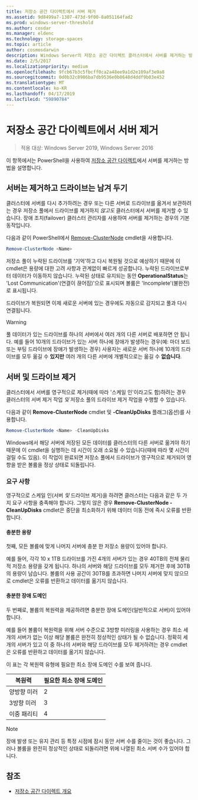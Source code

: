 ```yaml
---
title: 저장소 공간 다이렉트에서 서버 제거
ms.assetid: 9d8499a7-1307-473d-9f00-8a051164fad2
ms.prod: windows-server-threshold
ms.author: cosdar
ms.manager: eldenc
ms.technology: storage-spaces
ms.topic: article
author: cosmosdarwin
description: Windows Server의 저장소 공간 다이렉트 클러스터에서 서버를 제거하는 방법.
ms.date: 2/5/2017
ms.localizationpriority: medium
ms.openlocfilehash: 9fcb67b3c5fbcff0ca2a48ee9a1d2e109af3e9a8
ms.sourcegitcommit: 0d0b32c8986ba7db9536e0b8648d4ddf9b03e452
ms.translationtype: MT
ms.contentlocale: ko-KR
ms.lasthandoff: 04/17/2019
ms.locfileid: "59890784"
---
```

# <a name="removing-servers-in-storage-spaces-direct"></a>저장소 공간 다이렉트에서 서버 제거

>적용 대상: Windows Server 2019, Windows Server 2016

이 항목에서는 PowerShell을 사용하여 [저장소 공간 다이렉트](storage-spaces-direct-overview.md)에서 서버를 제거하는 방법을 설명합니다.

## <a name="remove-a-server-but-leave-its-drives"></a>서버는 제거하고 드라이브는 남겨 두기

클러스터에 서버를 다시 추가하려는 경우 또는 다른 서버로 드라이브를 옮겨서 보관하려는 경우 저장소 풀에서 드라이브를 제거하지 *않고도* 클러스터에서 서버를 제거할 수 있습니다. 장애 조치(failover) 클러스터 관리자를 사용하여 서버를 제거하는 경우의 기본 동작입니다.

다음과 같이 PowerShell에서 [Remove-ClusterNode](https://technet.microsoft.com/library/hh847251.aspx) cmdlet을 사용합니다.

```PowerShell
Remove-ClusterNode <Name>
```

저장소 풀이 누락된 드라이브를 '기억'하고 다시 복원될 것으로 예상하기 때문에 이 cmdlet은 용량에 대한 고려 사항과 관계없이 빠르게 성공합니다. 누락된 드라이브로부터 데이터가 이동하지 않습니다. 누락된 상태로 유지되는 동안 **OperationalStatus**는 'Lost Communication'(연결이 끊어짐)'으로 표시되며 볼륨은 'Incomplete'(불완전)로 표시됩니다.

드라이브가 복원되면 이제 새로운 서버에 있는 경우에도 자동으로 감지되고 풀과 다시 연결됩니다.

   >[!WARNING]
   > 풀 데이터가 있는 드라이브를 하나의 서버에서 여러 개의 다른 서버로 배포하면 안 됩니다. 예를 들어 10개의 드라이브가 있는 서버 하나에 장애가 발생하는 경우(예: 마더 보드 또는 부팅 드라이브에 장애가 발생하는 경우) 사용자는 새로운 서버 하나에 10개의 드라이브를 모두 옮길 수 **있지만** 여러 개의 다른 서버에 개별적으로는 옮길 수 **없습니다**.

## <a name="remove-a-server-and-its-drives"></a>서버 및 드라이브 제거

클러스터에서 서버를 영구적으로 제거(때에 따라 '스케일 인'이라고도 함)하려는 경우 클러스터의 서버 제거 작업 *및* 저장소 풀의 드라이브 제거 작업을 수행할 수 있습니다.

다음과 같이 **Remove-ClusterNode** cmdlet 및 **-CleanUpDisks** 플래그(옵션)를 사용합니다.

```PowerShell
Remove-ClusterNode <Name> -CleanUpDisks
```

Windows에서 해당 서버에 저장된 모든 데이터를 클러스터의 다른 서버로 옮겨야 하기 때문에 이 cmdlet을 실행하는 데 시간이 오래 소요될 수 있습니다(때에 따라 몇 시간이 걸릴 수도 있음). 이 작업이 완료되면 저장소 풀에서 드라이브가 영구적으로 제거되어 영향을 받은 볼륨을 정상 상태로 되돌립니다.

### <a name="requirements"></a>요구 사항

영구적으로 스케일 인(서버 *및* 드라이브 제거)을 하려면 클러스터는 다음과 같은 두 가지 요구 사항을 충족해야 합니다. 그렇지 않은 경우 **Remove-ClusterNode -CleanUpDisks** cmdlet은 중단을 최소화하기 위해 데이터 이동 전에 즉시 오류를 반환합니다.

#### <a name="enough-capacity"></a>충분한 용량

첫째, 모든 볼륨에 맞게 나머지 서버에 충분 한 저장소 용량이 있어야 합니다.

예를 들어, 각각 10 x 1TB 드라이브를 가진 4개의 서버가 있는 경우 40TB의 전체 물리적 저장소 용량을 갖게 됩니다. 하나의 서버와 해당 드라이브를 모두 제거한 후에 30TB의 용량이 남습니다. 볼륨의 사용 공간이 30TB를 초과하면 나머지 서버에 맞지 않으므로 cmdlet은 오류를 반환하고 데이터를 옮기지 않습니다.

#### <a name="enough-fault-domains"></a>충분한 장애 도메인

두 번째로, 볼륨의 복원력을 제공하려면 충분한 장애 도메인(일반적으로 서버)이 있어야 합니다.

예를 들어 볼륨이 복원력을 위해 서버 수준으로 3방향 미러링을 사용하는 경우 최소 세 개의 서버가 없는 이상 해당 볼륨은 완전히 정상적인 상태가 될 수 없습니다. 정확히 세 개의 서버가 있고 이 중 하나의 서버와 해당 드라이브를 모두 제거하려는 경우 cmdlet은 오류를 반환하고 데이터를 옮기지 않습니다.

이 표는 각 복원력 유형에 필요한 최소 장애 도메인 수를 보여 줍니다.

|    복원력          |    필요한 최소 장애 도메인   |
|------------------------|-------------------------------------|
|    양방향 미러      |    2                                |
|    3방향 미러    |    3                                |
|    이중 패리티         |    4                                |

   >[!NOTE]
   > 장애 발생 또는 유지 관리 등 특정 시점에 잠시 동안 서버 수를 줄이는 것이 좋습니다. 그러나 볼륨을 완전히 정상적인 상태로 되돌리려면 위에 나열된 최소 서버 수가 있어야 합니다.

## <a name="see-also"></a>참조

- [저장소 공간 다이렉트 개요](storage-spaces-direct-overview.md)
